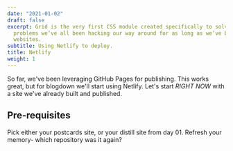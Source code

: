 ```yaml
---
date: "2021-01-02"
draft: false
excerpt: Grid is the very first CSS module created specifically to solve the layout
  problems we’ve all been hacking our way around for as long as we’ve been making
  websites.
subtitle: Using Netlify to deploy.
title: Netlify
weight: 1
---
```



So far, we've been leveraging GitHub Pages for publishing. This works great, but for blogdown we'll start using Netlify. Let's start *RIGHT NOW* with a site we've already built and published.

## Pre-requisites

Pick either your postcards site, or your distill site from day 01. Refresh your memory- which repository was it again?